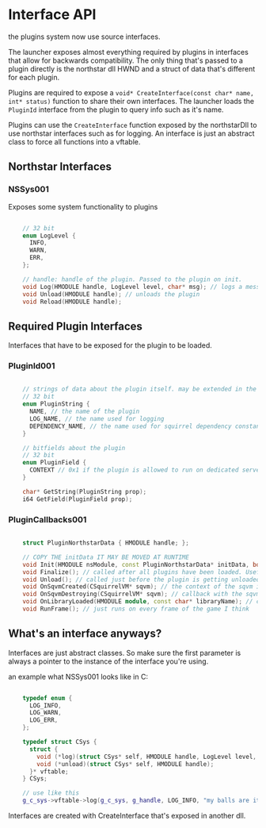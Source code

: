 # Interface API

the plugins system now use source interfaces.

The launcher exposes almost everything required by plugins in interfaces that allow for backwards compatibility.
The only thing that's passed to a plugin directly is the northstar dll HWND and a struct of data that's different for each plugin.

Plugins are required to expose a ``void* CreateInterface(const char* name, int* status)`` function to share their own interfaces.
The launcher loads the ``PluginId`` interface from the plugin to query info such as it's name.

Plugins can use the ``CreateInterface`` function exposed by the northstarDll to use northstar interfaces such as for logging.
An interface is just an abstract class to force all functions into a vftable.

## Northstar Interfaces

### NSSys001

Exposes some system functionality to plugins

```cpp

	// 32 bit
	enum LogLevel {
	  INFO,
	  WARN,
	  ERR,
	};

	// handle: handle of the plugin. Passed to the plugin on init.
	void Log(HMODULE handle, LogLevel level, char* msg); // logs a message with the plugin's log name
	void Unload(HMODULE handle); // unloads the plugin
	void Reload(HMODULE handle);
```

## Required Plugin Interfaces

Interfaces that have to be exposed for the plugin to be loaded.

### PluginId001

```cpp

	// strings of data about the plugin itself. may be extended in the future
	// 32 bit
	enum PluginString {
	  NAME, // the name of the plugin
	  LOG_NAME, // the name used for logging
	  DEPENDENCY_NAME, // the name used for squirrel dependency constants created. The value returned for this has to be a valid squirrel identifier or the plugin will fail to load
	}

	// bitfields about the plugin
	// 32 bit
	enum PluginField {
	  CONTEXT // 0x1 if the plugin is allowed to run on dedicated servers and 0x2 if the plugin is allowed to run on clients (is this even needed seems useless to me)
	}

	char* GetString(PluginString prop);
	i64 GetField(PluginField prop);
```

### PluginCallbacks001

```cpp

	struct PluginNorthstarData { HMODULE handle; };

	// COPY THE initData IT MAY BE MOVED AT RUNTIME
	void Init(HMODULE nsModule, const PluginNorthstarData* initData, bool reloaded); // called after the plugin has been validated. The nsmodule allows northstar plugins to work for the ronin client as well (assuming they update their fork lmao)
	void Finalize(); // called after all plugins have been loaded. Useful for dependencies
	void Unload(); // called just before the plugin is getting unloaded
	void OnSqvmCreated(CSquirrelVM* sqvm); // the context of the sqvm is contained in the instance
	void OnSqvmDestroying(CSquirrelVM* sqvm); // callback with the sqvm instance that's about to be destroyed (for UI, CLIENT is destroyed for some reason??)
	void OnLibraryLoaded(HMODULE module, const char* libraryName); // called for any library loaded by the game (for example engine.dll)
	void RunFrame(); // just runs on every frame of the game I think
```

## What's an interface anyways?

Interfaces are just abstract classes. So make sure the first parameter is always a pointer to the instance of the interface you're using.

an example what NSSys001 looks like in C:

```cpp

	typedef enum {
	  LOG_INFO,
	  LOG_WARN,
	  LOG_ERR,
	};

	typedef struct CSys {
	  struct {
	    void (*log)(struct CSys* self, HMODULE handle, LogLevel level, char* msg);
	    void (*unload)(struct CSys* self, HMODULE handle);
	  }* vftable;
	} CSys;

	// use like this
	g_c_sys->vftable->log(g_c_sys, g_handle, LOG_INFO, "my balls are itching");
```

Interfaces are created with CreateInterface that's exposed in another dll.